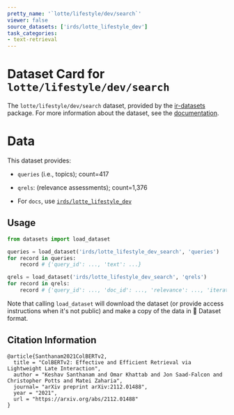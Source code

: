 ```yaml
---
pretty_name: '`lotte/lifestyle/dev/search`'
viewer: false
source_datasets: ['irds/lotte_lifestyle_dev']
task_categories:
- text-retrieval
---
```


# Dataset Card for `lotte/lifestyle/dev/search`

The `lotte/lifestyle/dev/search` dataset, provided by the [ir-datasets](https://ir-datasets.com/) package.
For more information about the dataset, see the [documentation](https://ir-datasets.com/lotte#lotte/lifestyle/dev/search).

# Data

This dataset provides:
 - `queries` (i.e., topics); count=417
 - `qrels`: (relevance assessments); count=1,376

 - For `docs`, use [`irds/lotte_lifestyle_dev`](https://huggingface.co/datasets/irds/lotte_lifestyle_dev)

## Usage

```python
from datasets import load_dataset

queries = load_dataset('irds/lotte_lifestyle_dev_search', 'queries')
for record in queries:
    record # {'query_id': ..., 'text': ...}

qrels = load_dataset('irds/lotte_lifestyle_dev_search', 'qrels')
for record in qrels:
    record # {'query_id': ..., 'doc_id': ..., 'relevance': ..., 'iteration': ...}

```

Note that calling `load_dataset` will download the dataset (or provide access instructions when it's not public) and make a copy of the
data in 🤗 Dataset format.

## Citation Information

```
@article{Santhanam2021ColBERTv2,
  title = "ColBERTv2: Effective and Efficient Retrieval via Lightweight Late Interaction",
  author = "Keshav Santhanam and Omar Khattab and Jon Saad-Falcon and Christopher Potts and Matei Zaharia", 
  journal= "arXiv preprint arXiv:2112.01488",
  year = "2021",
  url = "https://arxiv.org/abs/2112.01488"
}
```
